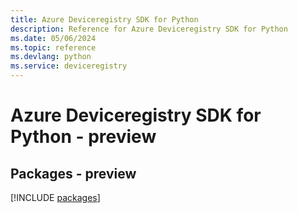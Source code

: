 ```yaml
---
title: Azure Deviceregistry SDK for Python
description: Reference for Azure Deviceregistry SDK for Python
ms.date: 05/06/2024
ms.topic: reference
ms.devlang: python
ms.service: deviceregistry
---
```

# Azure Deviceregistry SDK for Python - preview
## Packages - preview
[!INCLUDE [packages](deviceregistry-index.md)]